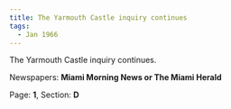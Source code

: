 ```yaml
---  
title: The Yarmouth Castle inquiry continues  
tags:  
  - Jan 1966  
---  
```

  
The Yarmouth Castle inquiry continues.  
  
Newspapers: **Miami Morning News or The Miami Herald**  
  
Page: **1**, Section: **D** 
